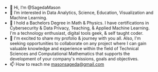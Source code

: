 - 👋 Hi, I’m @SagedaMason
- 👀 I’m interested in Data Analytics, Science, Education, Visualization and Machine Learning. 
- 🌱 I hold a Bachelors Degree in Math & Physics. I have certifications in Cybersecurity & Data Privacy, Teaching, & Applied Machine Learning. I'm a technology enthusiast, digital tools geek, & self taught coder.
- 💞️ I'm excited to share my profolio & journey with you all. Also, I'm seeking opportunities to collaborate on any project where I can gain valuable knowledge and experience within the field of Technical Sciences 
     and Computational Mathematics that supports the development of your company's missions, goals and objectives.
- 📫 How to reach me masonsageda@gmail.com 

<!---
SagedaMason/SagedaMason is a ✨ special ✨ repository because its `README.md` (this file) appears on your GitHub profile.
You can click the Preview link to take a look at your changes.
--->
